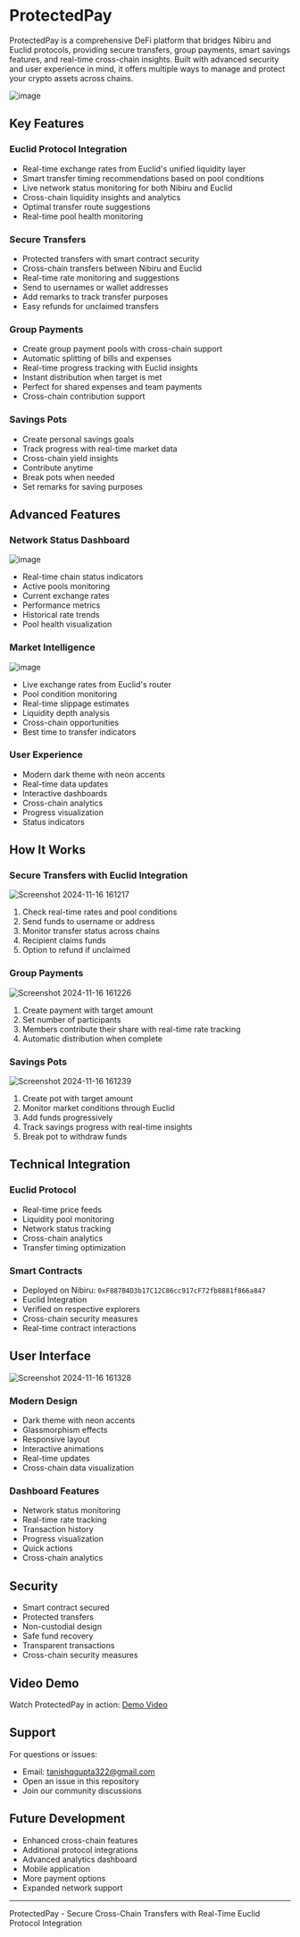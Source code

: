 # ProtectedPay

ProtectedPay is a comprehensive DeFi platform that bridges Nibiru and Euclid protocols, providing secure transfers, group payments, smart savings features, and real-time cross-chain insights. Built with advanced security and user experience in mind, it offers multiple ways to manage and protect your crypto assets across chains.

![image](https://github.com/user-attachments/assets/c1f3dc49-75e1-4675-8236-d0b6dbb6adda)

## Key Features

### Euclid Protocol Integration
- Real-time exchange rates from Euclid's unified liquidity layer
- Smart transfer timing recommendations based on pool conditions
- Live network status monitoring for both Nibiru and Euclid
- Cross-chain liquidity insights and analytics
- Optimal transfer route suggestions
- Real-time pool health monitoring

### Secure Transfers
- Protected transfers with smart contract security
- Cross-chain transfers between Nibiru and Euclid
- Real-time rate monitoring and suggestions
- Send to usernames or wallet addresses
- Add remarks to track transfer purposes
- Easy refunds for unclaimed transfers

### Group Payments
- Create group payment pools with cross-chain support
- Automatic splitting of bills and expenses
- Real-time progress tracking with Euclid insights
- Instant distribution when target is met
- Perfect for shared expenses and team payments
- Cross-chain contribution support

### Savings Pots
- Create personal savings goals
- Track progress with real-time market data
- Cross-chain yield insights
- Contribute anytime
- Break pots when needed
- Set remarks for saving purposes

## Advanced Features

### Network Status Dashboard
![image](https://github.com/user-attachments/assets/f5504c6a-426b-4c25-b917-c38acfb1d7f7)
- Real-time chain status indicators
- Active pools monitoring
- Current exchange rates
- Performance metrics
- Historical rate trends
- Pool health visualization

### Market Intelligence
![image](https://github.com/user-attachments/assets/feea65a6-70f4-48d6-91ba-e4aa89ab0014)
- Live exchange rates from Euclid's router
- Pool condition monitoring
- Real-time slippage estimates
- Liquidity depth analysis
- Cross-chain opportunities
- Best time to transfer indicators

### User Experience
- Modern dark theme with neon accents
- Real-time data updates
- Interactive dashboards
- Cross-chain analytics
- Progress visualization
- Status indicators

## How It Works

### Secure Transfers with Euclid Integration
![Screenshot 2024-11-16 161217](https://github.com/user-attachments/assets/f7c58325-089d-46c8-a3b2-c98b71b73387)
1. Check real-time rates and pool conditions
2. Send funds to username or address
3. Monitor transfer status across chains
4. Recipient claims funds
5. Option to refund if unclaimed

### Group Payments
![Screenshot 2024-11-16 161226](https://github.com/user-attachments/assets/7d251181-b7f2-44d7-9e86-b4973bc3cc4a)
1. Create payment with target amount
2. Set number of participants
3. Members contribute their share with real-time rate tracking
4. Automatic distribution when complete

### Savings Pots
![Screenshot 2024-11-16 161239](https://github.com/user-attachments/assets/316de695-ff12-40aa-b948-c85dee7b1e44)
1. Create pot with target amount
2. Monitor market conditions through Euclid
3. Add funds progressively
4. Track savings progress with real-time insights
5. Break pot to withdraw funds

## Technical Integration

### Euclid Protocol
- Real-time price feeds
- Liquidity pool monitoring
- Network status tracking
- Cross-chain analytics
- Transfer timing optimization

### Smart Contracts
- Deployed on Nibiru: `0xF887B4D3b17C12C86cc917cF72fb8881f866a847`
- Euclid Integration
- Verified on respective explorers
- Cross-chain security measures
- Real-time contract interactions

## User Interface
![Screenshot 2024-11-16 161328](https://github.com/user-attachments/assets/5f67202c-b0e1-4717-bef9-edc822598a56)

### Modern Design
- Dark theme with neon accents
- Glassmorphism effects
- Responsive layout
- Interactive animations
- Real-time updates
- Cross-chain data visualization

### Dashboard Features
- Network status monitoring
- Real-time rate tracking
- Transaction history
- Progress visualization
- Quick actions
- Cross-chain analytics

## Security
- Smart contract secured
- Protected transfers
- Non-custodial design
- Safe fund recovery
- Transparent transactions
- Cross-chain security measures

## Video Demo
Watch ProtectedPay in action:
[Demo Video](https://youtu.be/IITg7p8W9_o)

## Support
For questions or issues:
- Email: tanishqgupta322@gmail.com
- Open an issue in this repository
- Join our community discussions

## Future Development
- Enhanced cross-chain features
- Additional protocol integrations
- Advanced analytics dashboard
- Mobile application
- More payment options
- Expanded network support

---
ProtectedPay - Secure Cross-Chain Transfers with Real-Time Euclid Protocol Integration

